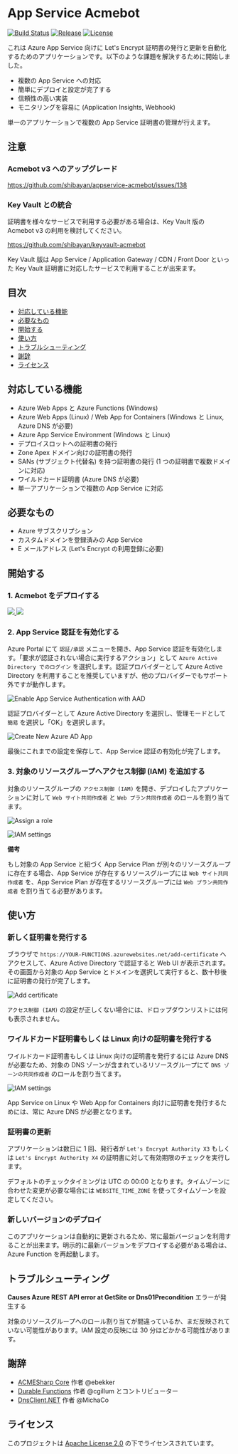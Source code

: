 # App Service Acmebot

[![Build Status](https://dev.azure.com/shibayan/azure-acmebot/_apis/build/status/Build%20appservice-acmebot?branchName=master)](https://dev.azure.com/shibayan/azure-acmebot/_build/latest?definitionId=37&branchName=master)
[![Release](https://img.shields.io/github/release/shibayan/appservice-acmebot.svg)](https://github.com/shibayan/appservice-acmebot/releases/latest)
[![License](https://img.shields.io/github/license/shibayan/appservice-acmebot.svg)](https://github.com/shibayan/appservice-acmebot/blob/master/LICENSE)

これは Azure App Service 向けに Let's Encrypt 証明書の発行と更新を自動化するためのアプリケーションです。以下のような課題を解決するために開始しました。

- 複数の App Service への対応
- 簡単にデプロイと設定が完了する
- 信頼性の高い実装
- モニタリングを容易に (Application Insights, Webhook)

単一のアプリケーションで複数の App Service 証明書の管理が行えます。

## 注意

### Acmebot v3 へのアップグレード

https://github.com/shibayan/appservice-acmebot/issues/138

### Key Vault との統合

証明書を様々なサービスで利用する必要がある場合は、Key Vault 版の Acmebot v3 の利用を検討してください。

https://github.com/shibayan/keyvault-acmebot

Key Vault 版は App Service / Application Gateway / CDN / Front Door といった Key Vault 証明書に対応したサービスで利用することが出来ます。

## 目次

- [対応している機能](#feature-support)
- [必要なもの](#requirements)
- [開始する](#getting-started)
- [使い方](#usage)
- [トラブルシューティング](#troubleshooting)
- [謝辞](#thanks)
- [ライセンス](#license)

## 対応している機能

- Azure Web Apps と Azure Functions (Windows)
- Azure Web Apps (Linux) / Web App for Containers (Windows と Linux, Azure DNS が必要)
- Azure App Service Environment (Windows と Linux)
- デプロイスロットへの証明書の発行
- Zone Apex ドメイン向けの証明書の発行
- SANs (サブジェクト代替名) を持つ証明書の発行 (1 つの証明書で複数ドメインに対応)
- ワイルドカード証明書 (Azure DNS が必要)
- 単一アプリケーションで複数の App Service に対応

## 必要なもの

- Azure サブスクリプション
- カスタムドメインを登録済みの App Service
- E メールアドレス (Let's Encrypt の利用登録に必要)

## 開始する

### 1. Acmebot をデプロイする

<a href="https://portal.azure.com/#create/Microsoft.Template/uri/https%3A%2F%2Fraw.githubusercontent.com%2Fshibayan%2Fappservice-acmebot%2Fmaster%2Fazuredeploy.json" target="_blank">
  <img src="https://azuredeploy.net/deploybutton.png" />
</a>

<a href="http://armviz.io/#/?load=https%3A%2F%2Fraw.githubusercontent.com%2Fshibayan%2Fappservice-acmebot%2Fmaster%2Fazuredeploy.json" target="_blank">
  <img src="http://armviz.io/visualizebutton.png" />
</a>

### 2. App Service 認証を有効化する

Azure Portal にて `認証/承認` メニューを開き、App Service 認証を有効化します。「要求が認証されない場合に実行するアクション」として `Azure Active Directory でのログイン` を選択します。認証プロバイダーとして Azure Active Directory を利用することを推奨していますが、他のプロバイダーでもサポート外ですが動作します。

![Enable App Service Authentication with AAD](https://user-images.githubusercontent.com/1356444/49693401-ecc7c400-fbb4-11e8-9ae1-5d376a4d8a05.png)

認証プロバイダーとして Azure Active Directory を選択し、管理モードとして `簡易` を選択し「OK」を選択します。

![Create New Azure AD App](https://user-images.githubusercontent.com/1356444/49693412-6f508380-fbb5-11e8-81fb-6bbcbe47654e.png)

最後にこれまでの設定を保存して、App Service 認証の有効化が完了します。

### 3. 対象のリソースグループへアクセス制御 (IAM) を追加する

対象のリソースグループの `アクセス制御 (IAM)` を開き、デプロイしたアプリケーションに対して `Web サイト共同作成者` と `Web プラン共同作成者` のロールを割り当てます。

![Assign a role](https://user-images.githubusercontent.com/1356444/43694372-feaefda4-996d-11e8-9ee5-e58254ec05f5.png)

![IAM settings](https://user-images.githubusercontent.com/1356444/44624857-e169c900-a934-11e8-982c-5ad8c163beff.png)

**備考**

もし対象の App Service と紐づく App Service Plan が別々のリソースグループに存在する場合、App Service が存在するリソースグループには `Web サイト共同作成者` を、App Service Plan が存在するリソースグループには `Web プラン共同作成者` を割り当てる必要があります。

## 使い方

### 新しく証明書を発行する

ブラウザで `https://YOUR-FUNCTIONS.azurewebsites.net/add-certificate` へアクセスして、Azure Active Directory で認証すると Web UI が表示されます。その画面から対象の App Service とドメインを選択して実行すると、数十秒後に証明書の発行が完了します。

![Add certificate](https://user-images.githubusercontent.com/1356444/49693421-b3dc1f00-fbb5-11e8-8ac1-37092a2be711.png)

`アクセス制御 (IAM)` の設定が正しくない場合には、ドロップダウンリストには何も表示されません。

### ワイルドカード証明書もしくは Linux 向けの証明書を発行する

ワイルドカード証明書もしくは Linux 向けの証明書を発行するには Azure DNS が必要なため、対象の DNS ゾーンが含まれているリソースグループにて `DNS ゾーンの共同作成者` のロールを割り当てます。

![IAM settings](https://user-images.githubusercontent.com/1356444/44642883-3840d280-aa09-11e8-9346-faa26f9675af.png)

App Service on Linux や Web App for Containers 向けに証明書を発行するためには、常に Azure DNS が必要となります。

### 証明書の更新

アプリケーションは数日に 1 回、発行者が `Let's Encrypt Authority X3` もしくは `Let's Encrypt Authority X4` の証明書に対して有効期限のチェックを実行します。

デフォルトのチェックタイミングは UTC の 00:00 となります。タイムゾーンに合わせた変更が必要な場合には `WEBSITE_TIME_ZONE` を使ってタイムゾーンを設定してください。

### 新しいバージョンのデプロイ

このアプリケーションは自動的に更新されるため、常に最新バージョンを利用することが出来ます。明示的に最新バージョンをデプロイする必要がある場合は、Azure Function を再起動します。

## トラブルシューティング

**Causes Azure REST API error at GetSite or Dns01Precondition** エラーが発生する

対象のリソースグループへのロール割り当てが間違っているか、まだ反映されていない可能性があります。IAM 設定の反映には 30 分ほどかかる可能性があります。

## 謝辞

- [ACMESharp Core](https://github.com/PKISharp/ACMESharpCore) 作者 @ebekker
- [Durable Functions](https://github.com/Azure/azure-functions-durable-extension) 作者 @cgillum とコントリビューター
- [DnsClient.NET](https://github.com/MichaCo/DnsClient.NET) 作者 @MichaCo

## ライセンス

このプロジェクトは [Apache License 2.0](https://github.com/shibayan/appservice-acmebot/blob/master/LICENSE) の下でライセンスされています。
